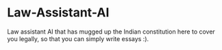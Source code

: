 # Law-Assistant-AI
Law assistant AI that has mugged up the Indian constitution here to cover you legally, so that you can simply write essays :).
